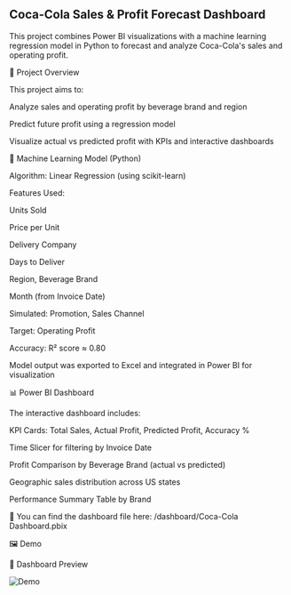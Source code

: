 ## Coca-Cola Sales & Profit Forecast Dashboard ##

This project combines Power BI visualizations with a machine learning regression model in Python to forecast and analyze Coca-Cola's sales and operating profit.

📌 Project Overview

This project aims to:

Analyze sales and operating profit by beverage brand and region

Predict future profit using a regression model

Visualize actual vs predicted profit with KPIs and interactive dashboards

🧪 Machine Learning Model (Python)

Algorithm: Linear Regression (using scikit-learn)

Features Used:

Units Sold

Price per Unit

Delivery Company

Days to Deliver

Region, Beverage Brand

Month (from Invoice Date)

Simulated: Promotion, Sales Channel

Target: Operating Profit

Accuracy: R² score ≈ 0.80

Model output was exported to Excel and integrated in Power BI for visualization

📊 Power BI Dashboard

The interactive dashboard includes:

KPI Cards: Total Sales, Actual Profit, Predicted Profit, Accuracy %

Time Slicer for filtering by Invoice Date

Profit Comparison by Beverage Brand (actual vs predicted)

Geographic sales distribution across US states

Performance Summary Table by Brand

📂 You can find the dashboard file here:
/dashboard/Coca-Cola Dashboard.pbix

🖼️ Demo

🔹 Dashboard Preview

![Demo](./images/dashboard_demo.gif)
